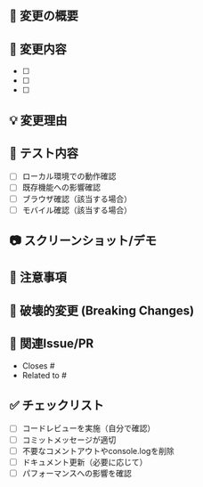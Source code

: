 ## 🎯 変更の概要

<!-- このPRで何を変更したかを簡潔に説明 -->

## 🔧 変更内容

<!-- 具体的な変更点をリストアップ -->

- [ ]
- [ ]
- [ ]

## 💡 変更理由

<!-- なぜこの変更が必要だったかを説明 -->

## 🧪 テスト内容

<!-- どのようにテストしたかを記載 -->

- [ ] ローカル環境での動作確認
- [ ] 既存機能への影響確認
- [ ] ブラウザ確認（該当する場合）
- [ ] モバイル確認（該当する場合）

## 📷 スクリーンショット/デモ

<!-- UI変更がある場合はスクリーンショットを添付 -->
<!-- 新機能の場合はGIFやビデオで動作を示す -->

## 📝 注意事項

<!-- 他の開発者（未来の自分含む）が知っておくべきことがあれば記載 -->
## 🚨 破壊的変更 (Breaking Changes)

<!-- 既存の機能やAPIに影響を与える変更がある場合は記載 -->

## 🔗 関連Issue/PR

<!-- 関連するIssueやPRがあればリンクを記載 -->

- Closes #
- Related to #

## ✅ チェックリスト

- [ ] コードレビューを実施（自分で確認）
- [ ] コミットメッセージが適切
- [ ] 不要なコメントアウトやconsole.logを削除
- [ ] ドキュメント更新（必要に応じて）
- [ ] パフォーマンスへの影響を確認
